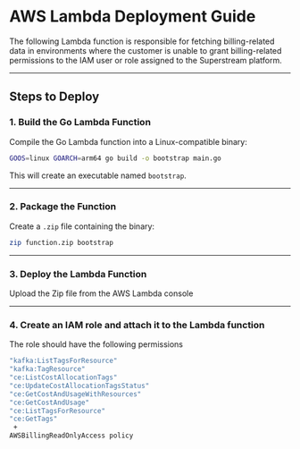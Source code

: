 # AWS Lambda Deployment Guide

The following Lambda function is responsible for fetching billing-related data in environments where the customer is unable to grant billing-related permissions to the IAM user or role assigned to the Superstream platform.

---

## Steps to Deploy

### 1. Build the Go Lambda Function
Compile the Go Lambda function into a Linux-compatible binary:

```bash
GOOS=linux GOARCH=arm64 go build -o bootstrap main.go 
```

This will create an executable named `bootstrap`.

---

### 2. Package the Function

Create a `.zip` file containing the binary:

```bash
zip function.zip bootstrap
```

---

### 3. Deploy the Lambda Function

Upload the Zip file from the AWS Lambda console

---

### 4. Create an IAM role and attach it to the Lambda function

The role should have the following permissions

```bash
"kafka:ListTagsForResource"
"kafka:TagResource"
"ce:ListCostAllocationTags"
"ce:UpdateCostAllocationTagsStatus"
"ce:GetCostAndUsageWithResources"
"ce:GetCostAndUsage"
"ce:ListTagsForResource"
"ce:GetTags"
 +
AWSBillingReadOnlyAccess policy
```

